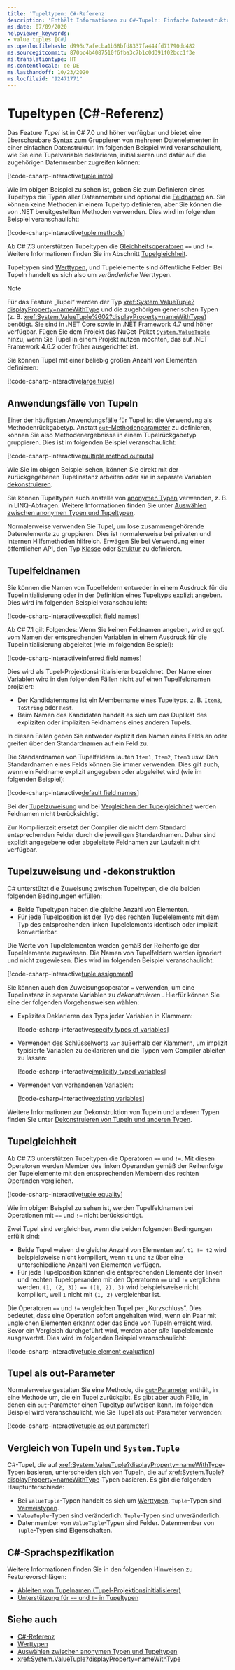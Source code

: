 ```yaml
---
title: 'Tupeltypen: C#-Referenz'
description: 'Enthält Informationen zu C#-Tupeln: Einfache Datenstrukturen, die Sie verwenden können, um lose zusammenhängende Datenelemente zu gruppieren.'
ms.date: 07/09/2020
helpviewer_keywords:
- value tuples [C#]
ms.openlocfilehash: d996c7afecba1b58bfd8337fa444fd71790dd482
ms.sourcegitcommit: 870bc4b4087510f6fba3c7b1c0d391f02bcc1f3e
ms.translationtype: HT
ms.contentlocale: de-DE
ms.lasthandoff: 10/23/2020
ms.locfileid: "92471771"
---
```

# <a name="tuple-types-c-reference"></a>Tupeltypen (C#-Referenz)

Das Feature *Tupel* ist in C# 7.0 und höher verfügbar und bietet eine überschaubare Syntax zum Gruppieren von mehreren Datenelementen in einer einfachen Datenstruktur. Im folgenden Beispiel wird veranschaulicht, wie Sie eine Tupelvariable deklarieren, initialisieren und dafür auf die zugehörigen Datenmember zugreifen können:

[!code-csharp-interactive[tuple intro](snippets/shared/ValueTuples.cs#Introduction)]

Wie im obigen Beispiel zu sehen ist, geben Sie zum Definieren eines Tupeltyps die Typen aller Datenmember und optional die [Feldnamen](#tuple-field-names) an. Sie können keine Methoden in einem Tupeltyp definieren, aber Sie können die von .NET bereitgestellten Methoden verwenden. Dies wird im folgenden Beispiel veranschaulicht:

[!code-csharp-interactive[tuple methods](snippets/shared/ValueTuples.cs#MethodOnTuples)]

Ab C# 7.3 unterstützen Tupeltypen die [Gleichheitsoperatoren](../operators/equality-operators.md) `==` und `!=`. Weitere Informationen finden Sie im Abschnitt [Tupelgleichheit](#tuple-equality).

Tupeltypen sind [Werttypen](value-types.md), und Tupelelemente sind öffentliche Felder. Bei Tupeln handelt es sich also um *veränderliche* Werttypen.

> [!NOTE]
> Für das Feature „Tupel“ werden der Typ <xref:System.ValueTuple?displayProperty=nameWithType> und die zugehörigen generischen Typen (z. B. <xref:System.ValueTuple%602?displayProperty=nameWithType>) benötigt. Sie sind in .NET Core sowie in .NET Framework 4.7 und höher verfügbar. Fügen Sie dem Projekt das NuGet-Paket [`System.ValueTuple`](https://www.nuget.org/packages/System.ValueTuple/) hinzu, wenn Sie Tupel in einem Projekt nutzen möchten, das auf .NET Framework 4.6.2 oder früher ausgerichtet ist.

Sie können Tupel mit einer beliebig großen Anzahl von Elementen definieren:

[!code-csharp-interactive[large tuple](snippets/shared/ValueTuples.cs#LargeTuple)]

## <a name="use-cases-of-tuples"></a>Anwendungsfälle von Tupeln

Einer der häufigsten Anwendungsfälle für Tupel ist die Verwendung als Methodenrückgabetyp. Anstatt [`out`-Methodenparameter](../keywords/out-parameter-modifier.md) zu definieren, können Sie also Methodenergebnisse in einem Tupelrückgabetyp gruppieren. Dies ist im folgenden Beispiel veranschaulicht:

[!code-csharp-interactive[multiple method outputs](snippets/shared/ValueTuples.cs#MultipleReturns)]

Wie Sie im obigen Beispiel sehen, können Sie direkt mit der zurückgegebenen Tupelinstanz arbeiten oder sie in separate Variablen [dekonstruieren](#tuple-assignment-and-deconstruction).

Sie können Tupeltypen auch anstelle von [anonymen Typen](../../programming-guide/classes-and-structs/anonymous-types.md) verwenden, z. B. in LINQ-Abfragen. Weitere Informationen finden Sie unter [Auswählen zwischen anonymen Typen und Tupeltypen](../../../standard/base-types/choosing-between-anonymous-and-tuple.md).

Normalerweise verwenden Sie Tupel, um lose zusammengehörende Datenelemente zu gruppieren. Dies ist normalerweise bei privaten und internen Hilfsmethoden hilfreich. Erwägen Sie bei Verwendung einer öffentlichen API, den Typ [Klasse](../keywords/class.md) oder [Struktur](struct.md) zu definieren.

## <a name="tuple-field-names"></a>Tupelfeldnamen

Sie können die Namen von Tupelfeldern entweder in einem Ausdruck für die Tupelinitialisierung oder in der Definition eines Tupeltyps explizit angeben. Dies wird im folgenden Beispiel veranschaulicht:

[!code-csharp-interactive[explicit field names](snippets/shared/ValueTuples.cs#ExplicitFieldNames)]

Ab C# 7.1 gilt Folgendes: Wenn Sie keinen Feldnamen angeben, wird er ggf. vom Namen der entsprechenden Variablen in einem Ausdruck für die Tupelinitialisierung abgeleitet (wie im folgenden Beispiel):

[!code-csharp-interactive[inferred field names](snippets/shared/ValueTuples.cs#InferFieldNames)]

Dies wird als Tupel-Projektionsinitialisierer bezeichnet. Der Name einer Variablen wird in den folgenden Fällen nicht auf einen Tupelfeldnamen projiziert:

- Der Kandidatenname ist ein Membername eines Tupeltyps, z. B. `Item3`, `ToString` oder `Rest`.
- Beim Namen des Kandidaten handelt es sich um das Duplikat des expliziten oder impliziten Feldnamens eines anderen Tupels.

In diesen Fällen geben Sie entweder explizit den Namen eines Felds an oder greifen über den Standardnamen auf ein Feld zu.

Die Standardnamen von Tupelfeldern lauten `Item1`, `Item2`, `Item3` usw. Den Standardnamen eines Felds können Sie immer verwenden. Dies gilt auch, wenn ein Feldname explizit angegeben oder abgeleitet wird (wie im folgenden Beispiel):

[!code-csharp-interactive[default field names](snippets/shared/ValueTuples.cs#DefaultFieldNames)]

Bei der [Tupelzuweisung](#tuple-assignment-and-deconstruction) und bei [Vergleichen der Tupelgleichheit](#tuple-equality) werden Feldnamen nicht berücksichtigt.

Zur Kompilierzeit ersetzt der Compiler die nicht dem Standard entsprechenden Felder durch die jeweiligen Standardnamen. Daher sind explizit angegebene oder abgeleitete Feldnamen zur Laufzeit nicht verfügbar.

## <a name="tuple-assignment-and-deconstruction"></a>Tupelzuweisung und -dekonstruktion

C# unterstützt die Zuweisung zwischen Tupeltypen, die die beiden folgenden Bedingungen erfüllen:

- Beide Tupeltypen haben die gleiche Anzahl von Elementen.
- Für jede Tupelposition ist der Typ des rechten Tupelelements mit dem Typ des entsprechenden linken Tupelelements identisch oder implizit konvertierbar.

Die Werte von Tupelelementen werden gemäß der Reihenfolge der Tupelelemente zugewiesen. Die Namen von Tupelfeldern werden ignoriert und nicht zugewiesen. Dies wird im folgenden Beispiel veranschaulicht:

[!code-csharp-interactive[tuple assignment](snippets/shared/ValueTuples.cs#Assignment)]

Sie können auch den Zuweisungsoperator `=` verwenden, um eine Tupelinstanz in separate Variablen zu *dekonstruieren* . Hierfür können Sie eine der folgenden Vorgehensweisen wählen:

- Explizites Deklarieren des Typs jeder Variablen in Klammern:

  [!code-csharp-interactive[specify types of variables](snippets/shared/ValueTuples.cs#DeconstructExplicit)]

- Verwenden des Schlüsselworts `var` außerhalb der Klammern, um implizit typisierte Variablen zu deklarieren und die Typen vom Compiler ableiten zu lassen:

  [!code-csharp-interactive[implicitly typed variables](snippets/shared/ValueTuples.cs#DeconstructVar)]

- Verwenden von vorhandenen Variablen:

  [!code-csharp-interactive[existing variables](snippets/shared/ValueTuples.cs#DeconstructExisting)]

Weitere Informationen zur Dekonstruktion von Tupeln und anderen Typen finden Sie unter [Dekonstruieren von Tupeln und anderen Typen](../../deconstruct.md).

## <a name="tuple-equality"></a>Tupelgleichheit

Ab C# 7.3 unterstützen Tupeltypen die Operatoren `==` und `!=`. Mit diesen Operatoren werden Member des linken Operanden gemäß der Reihenfolge der Tupelelemente mit den entsprechenden Membern des rechten Operanden verglichen.

[!code-csharp-interactive[tuple equality](snippets/shared/ValueTuples.cs#TupleEquality)]

Wie im obigen Beispiel zu sehen ist, werden Tupelfeldnamen bei Operationen mit `==` und `!=` nicht berücksichtigt.

Zwei Tupel sind vergleichbar, wenn die beiden folgenden Bedingungen erfüllt sind:

- Beide Tupel weisen die gleiche Anzahl von Elementen auf. `t1 != t2` wird beispielsweise nicht kompiliert, wenn `t1` und `t2` über eine unterschiedliche Anzahl von Elementen verfügen.
- Für jede Tupelposition können die entsprechenden Elemente der linken und rechten Tupeloperanden mit den Operatoren `==` und `!=` verglichen werden. `(1, (2, 3)) == ((1, 2), 3)` wird beispielsweise nicht kompiliert, weil `1` nicht mit `(1, 2)` vergleichbar ist.

Die Operatoren `==` und `!=` vergleichen Tupel per „Kurzschluss“. Dies bedeutet, dass eine Operation sofort angehalten wird, wenn ein Paar mit ungleichen Elementen erkannt oder das Ende von Tupeln erreicht wird. Bevor ein Vergleich durchgeführt wird, werden aber *alle* Tupelelemente ausgewertet. Dies wird im folgenden Beispiel veranschaulicht:

[!code-csharp-interactive[tuple element evaluation](snippets/shared/ValueTuples.cs#TupleEvaluationForEquality)]

## <a name="tuples-as-out-parameters"></a>Tupel als out-Parameter

Normalerweise gestalten Sie eine Methode, die [`out`-Parameter](../keywords/out-parameter-modifier.md) enthält, in eine Methode um, die ein Tupel zurückgibt. Es gibt aber auch Fälle, in denen ein `out`-Parameter einen Tupeltyp aufweisen kann. Im folgenden Beispiel wird veranschaulicht, wie Sie Tupel als `out`-Parameter verwenden:

[!code-csharp-interactive[tuple as out parameter](snippets/shared/ValueTuples.cs#TupleAsOutParameter)]

## <a name="tuples-vs-systemtuple"></a>Vergleich von Tupeln und `System.Tuple`

C#-Tupel, die auf <xref:System.ValueTuple?displayProperty=nameWithType>-Typen basieren, unterscheiden sich von Tupeln, die auf <xref:System.Tuple?displayProperty=nameWithType>-Typen basieren. Es gibt die folgenden Hauptunterschiede:

- Bei `ValueTuple`-Typen handelt es sich um [Werttypen](value-types.md). `Tuple`-Typen sind [Verweistypen](../keywords/reference-types.md).
- `ValueTuple`-Typen sind veränderlich. `Tuple`-Typen sind unveränderlich.
- Datenmember von `ValueTuple`-Typen sind Felder. Datenmember von `Tuple`-Typen sind Eigenschaften.

## <a name="c-language-specification"></a>C#-Sprachspezifikation

Weitere Informationen finden Sie in den folgenden Hinweisen zu Featurevorschlägen:

- [Ableiten von Tupelnamen (Tupel-Projektionsinitialisierer)](~/_csharplang/proposals/csharp-7.1/infer-tuple-names.md)
- [Unterstützung für `==` und `!=` in Tupeltypen](~/_csharplang/proposals/csharp-7.3/tuple-equality.md)

## <a name="see-also"></a>Siehe auch

- [C#-Referenz](../index.md)
- [Werttypen](value-types.md)
- [Auswählen zwischen anonymen Typen und Tupeltypen](../../../standard/base-types/choosing-between-anonymous-and-tuple.md)
- <xref:System.ValueTuple?displayProperty=nameWithType>
